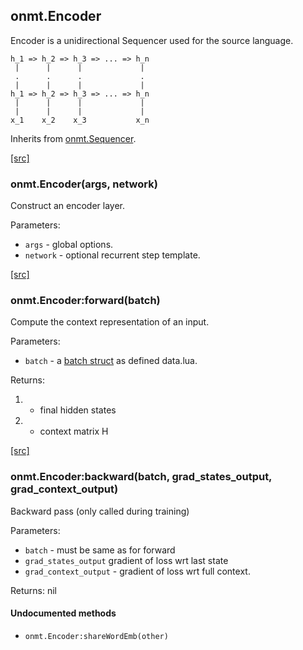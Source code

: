 <a name="onmt.Encoder.dok"></a>


## onmt.Encoder ##

 Encoder is a unidirectional Sequencer used for the source language.

    h_1 => h_2 => h_3 => ... => h_n
     |      |      |             |
     .      .      .             .
     |      |      |             |
    h_1 => h_2 => h_3 => ... => h_n
     |      |      |             |
     |      |      |             |
    x_1    x_2    x_3           x_n


Inherits from [onmt.Sequencer](lib+onmt+Sequencer).


<a class="entityLink" href="https://github.com/opennmt/opennmt/blob/ecd46c8eee34474c91ab3606f3e19a1b9db13b22/lib/onmt/Encoder.lua#L24">[src]</a>
<a name="onmt.Encoder"></a>


### onmt.Encoder(args, network) ###

 Construct an encoder layer.

Parameters:

  * `args` - global options.
  * `network` - optional recurrent step template.


<a class="entityLink" href="https://github.com/opennmt/opennmt/blob/ecd46c8eee34474c91ab3606f3e19a1b9db13b22/lib/onmt/Encoder.lua#L109">[src]</a>
<a name="onmt.Encoder:forward"></a>


### onmt.Encoder:forward(batch) ###

Compute the context representation of an input.

Parameters:

  * `batch` - a [batch struct](lib+data/#opennmtdata) as defined data.lua.

Returns:

  1. - final hidden states
  2. - context matrix H


<a class="entityLink" href="https://github.com/opennmt/opennmt/blob/ecd46c8eee34474c91ab3606f3e19a1b9db13b22/lib/onmt/Encoder.lua#L190">[src]</a>
<a name="onmt.Encoder:backward"></a>


### onmt.Encoder:backward(batch, grad_states_output, grad_context_output) ###

 Backward pass (only called during training)

Parameters:

  * `batch` - must be same as for forward
  * `grad_states_output` gradient of loss wrt last state
  * `grad_context_output` - gradient of loss wrt full context.

Returns: nil



#### Undocumented methods ####

<a name="onmt.Encoder:shareWordEmb"></a>
 * `onmt.Encoder:shareWordEmb(other)`
